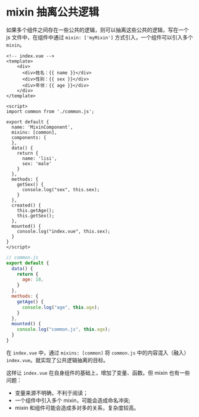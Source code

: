 # mixin 抽离公共逻辑

如果多个组件之间存在一些公共的逻辑，则可以抽离这些公共的逻辑，写在一个 js 文件中，在组件中通过 `mixin: ['myMixin']` 方式引入，一个组件可以引入多个 `mixin`。

```vue
<!-- index.vue -->
<template>
    <div>
      <div>姓名：{{ name }}</div>
      <div>性别：{{ sex }}</div>
      <div>年领：{{ age }}</div>
    </div>
</template>

<script>
import common from './common.js';

export default {
  name: 'MixinComponent',
  mixins: [common],
  components: {
  },
  data() {
    return {
      name: 'lisi',
      sex: 'male'
    }
  },
  methods: {
    getSex() {
      console.log("sex", this.sex);
    }
  },
  created() {
    this.getAge();
    this.getSex();
  },
  mounted() {
    console.log("index.vue", this.sex);
  }
}
</script>
```

```javascript
// common.js
export default {
  data() {
    return {
      age: 18,
    }
  },
  methods: {
    getAge() {
      console.log("age", this.age);
    }
  },
  mounted() {
    console.log("common.js", this.age);
  }
}
```

在 `index.vue` 中，通过 `mixins: [common]` 将 `common.js` 中的内容混入（融入）`index.vue`。就实现了公共逻辑抽离的目标。

这样让 `index.vue` 在自身组件的基础上，增加了变量、函数。但 mixin 也有一些问题：

- 变量来源不明确，不利于阅读；
- 一个组件中引入多个 mixin，可能会造成命名冲突;
- mixin 和组件可能会造成多对多的关系，复杂度较高。